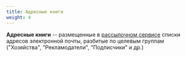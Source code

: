 ```yaml
---
title: Адресные книги
weight: 4
---
```


**Адресные книги** -- размещенные в [рассылочном сервисе](../../sendpulse) списки адресов электронной почты, разбитые по целевым группам ("Хозяйства", "Рекламодатели", "Подписчики" и др.)
